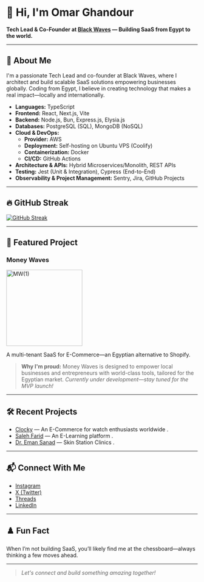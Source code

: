 # 👋 Hi, I'm Omar Ghandour

**Tech Lead & Co-Founder at [Black Waves](https://blackwaveseg.com) — Building SaaS from Egypt to the world.**

---

## 🚀 About Me

I'm a passionate Tech Lead and co-founder at Black Waves, where I architect and build scalable SaaS solutions empowering businesses globally. Coding from Egypt, I believe in creating technology that makes a real impact—locally and internationally.

- **Languages:** TypeScript
- **Frontend:** React, Next.js, Vite
- **Backend:** Node.js, Bun, Express.js, Elysia.js
- **Databases:** PostgreSQL (SQL), MongoDB (NoSQL)
- **Cloud & DevOps:**  
  - **Provider:** AWS  
  - **Deployment:** Self-hosting on Ubuntu VPS (Coolify)  
  - **Containerization:** Docker  
  - **CI/CD:** GitHub Actions
- **Architecture & APIs:** Hybrid Microservices/Monolith, REST APIs
- **Testing:** Jest (Unit & Integration), Cypress (End-to-End)
- **Observability & Project Management:** Sentry, Jira, GitHub Projects

---

## 🔥 GitHub Streak

[![GitHub Streak](https://streak-stats.demolab.com?user=omarghandour&theme=tokyonight&hide_border=true)](https://streak-stats.demolab.com?user=omarghandour)

---

## 🌟 Featured Project

### Money Waves

<p align="left">
  <img width="200" alt="MW(1)" src="https://github.com/user-attachments/assets/8a5b10be-b026-4506-beb7-0e12ae100214" />

</p>
A multi-tenant SaaS for E-Commerce—an Egyptian alternative to Shopify.   

> **Why I'm proud:** Money Waves is designed to empower local businesses and entrepreneurs with world-class tools, tailored for the Egyptian market.
*Currently under development—stay tuned for the MVP launch!*

---

## 🛠️ Recent Projects

- [Clocky](https://clockyeg.com) — An E-Commerce for watch enthusiasts worldwide .
- [Saleh Farid](https://salehfarid.com) — An E-Learning platform .
- [Dr. Eman Sanad](https://dremansanad.com) — Skin Station Clinics .

---

## 📬 Connect With Me

- [Instagram](https://www.instagram.com/omarrghandour) <!-- Replace with your username/link -->
- [X (Twitter)](https://twitter.com/OmarGhandour19)
- [Threads](https://www.threads.com/@omarrghandour)
- [LinkedIn](https://www.linkedin.com/in/omar-mousa-378b98261)

---

## ♟️ Fun Fact

When I’m not building SaaS, you’ll likely find me at the chessboard—always thinking a few moves ahead.

---

> *Let's connect and build something amazing together!*
